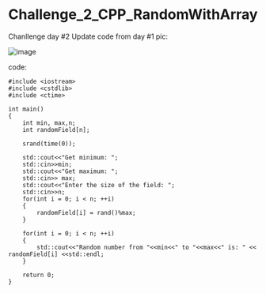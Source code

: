 # Challenge_2_CPP_RandomWithArray
Chanllenge day #2 Update code from day #1
pic:

![image](https://user-images.githubusercontent.com/42646031/184905773-7ed89713-e0c9-4b98-a811-1aff7ba508b3.png)

code:
```
#include <iostream>
#include <cstdlib>
#include <ctime>

int main()
{
    int min, max,n;
    int randomField[n];
    
    srand(time(0));
    
    std::cout<<"Get minimum: ";
    std::cin>>min;
    std::cout<<"Get maximum: ";
    std::cin>> max;
    std::cout<<"Enter the size of the field: ";
    std::cin>>n;
    for(int i = 0; i < n; ++i)
    {
        randomField[i] = rand()%max;
    }
    
    for(int i = 0; i < n; ++i)
    {
        std::cout<<"Random number from "<<min<<" to "<<max<<" is: " << randomField[i] <<std::endl;
    }
    
    return 0;
}
```
